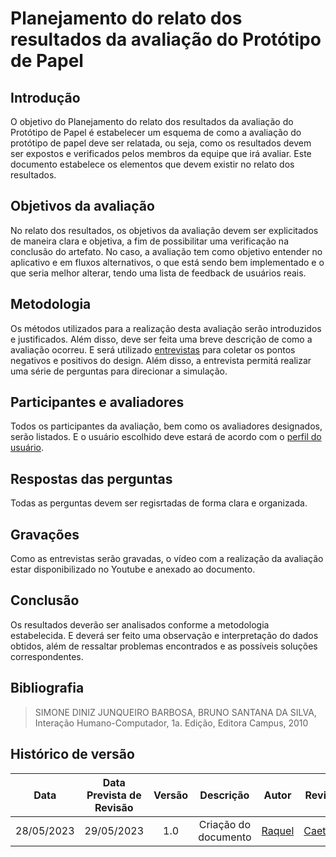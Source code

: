 # Planejamento do relato dos resultados da avaliação do Protótipo de Papel

## Introdução

O objetivo do Planejamento do relato dos resultados da avaliação do Protótipo de Papel é estabelecer um esquema de como a avaliação do protótipo de papel deve ser relatada, ou seja, como os resultados devem ser expostos e verificados pelos membros da equipe que irá avaliar. Este documento estabelece os elementos que devem existir no relato dos resultados.


## Objetivos da avaliação

No relato dos resultados, os objetivos da avaliação devem ser explicitados de maneira clara e objetiva, a fim de possibilitar uma verificação na conclusão do artefato. No caso, a avaliação tem como objetivo entender no aplicativo e em fluxos alternativos, o que está sendo bem implementado e o que seria melhor alterar, tendo uma lista de feedback de usuários reais.

## Metodologia

Os métodos utilizados para a realização desta avaliação serão introduzidos e justificados. Além disso, deve ser feita uma breve descrição de como a avaliação ocorreu. E será utilizado [entrevistas](./planejamento_Prototipopapel.md) para coletar os pontos negativos e positivos do design. Além disso, a entrevista permitá realizar uma série de perguntas para direcionar a simulação.

## Participantes e avaliadores

Todos os participantes da avaliação, bem como os avaliadores designados, serão listados. E o usuário escolhido deve estará de acordo com o [perfil do usuário](../../AnaliseRequisitos/perfil_usuario.md).

## Respostas das perguntas

Todas as perguntas devem ser regisrtadas de forma clara e organizada.

## Gravações 

Como as entrevistas serão gravadas, o vídeo com a realização da avaliação estar disponibilizado no Youtube e anexado ao documento.

## Conclusão

Os resultados deverão ser analisados conforme a metodologia estabelecida. E deverá ser feito uma observação e interpretação do dados obtidos, além de ressaltar problemas encontrados e as possíveis soluções correspondentes.

## Bibliografia
> SIMONE DINIZ JUNQUEIRO BARBOSA, BRUNO SANTANA DA SILVA, Interação Humano-Computador, 1a. Edição, Editora Campus, 2010


## Histórico de versão
|    Data    | Data Prevista de Revisão | Versão |      Descrição       |                                        Autor                                         |                   Revisor                   |
| :--------: | :----------------------: | :----: | :------------------: | :----------------------------------------------------------------------------------: | :-----------------------------------------: |
| 28/05/2023 |        29/05/2023        |  1.0   | Criação do documento | [Raquel](https://github.com/raqueleucaria) | [Caetano](https://github.com/caeslucio) |